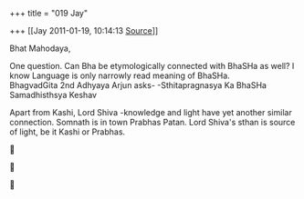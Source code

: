 +++
title = "019 Jay"

+++
[[Jay	2011-01-19, 10:14:13 [Source](https://groups.google.com/g/samskrita/c/wKwopeB2obI)]]



Bhat Mahodaya,  
  
One question. Can Bha be etymologically connected with BhaSHa as well? I know Language is only narrowly read meaning of BhaSHa.  
BhagvadGita 2nd Adhyaya Arjun asks- -Sthitapragnasya Ka BhaSHa Samadhisthsya Keshav  
  
Apart from Kashi, Lord Shiva -knowledge and light have yet another similar connection. Somnath is in town Prabhas Patan. Lord Shiva's sthan is source of light, be it Kashi or Prabhas.







